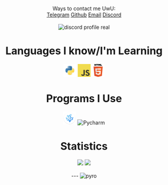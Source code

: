 <p align="center">
   Ways to contact me UwU:<br>
   <a href="https://t.me/Kabion">Telegram</a>
   <a href="https://github.com/Daybreak-keks">Github</a>
   <a href="mailto:exifeplaybox@protonmail.ch">Email</a>
   <a href="https://discords.com/bio/p/daybreak">Discord</a>
   <br><br>
   <img src="https://discord.c99.nl/widget/theme-3/483677790449827844.png" alt="discord profile real">
</p>

<h1 align="center">Languages I know/I'm Learning</h1>
<p align="center">
    <img src="https://raw.githubusercontent.com/github/explore/80688e429a7d4ef2fca1e82350fe8e3517d3494d/topics/python/python.png" height="35" alt="python">
    <img src="https://raw.githubusercontent.com/github/explore/80688e429a7d4ef2fca1e82350fe8e3517d3494d/topics/javascript/javascript.png" height="35" alt="js">
    <img src="https://raw.githubusercontent.com/github/explore/80688e429a7d4ef2fca1e82350fe8e3517d3494d/topics/html/html.png" height="35" alt="html">
</p>

<h1 align="center">Programs I Use</h1>
<p align="center">
    <img src="https://raw.githubusercontent.com/VSCodium/vscodium/master/src/resources/linux/code.png" height="35" alt="VSCodium">
    <img src="https://upload.wikimedia.org/wikipedia/commons/thumb/1/1d/PyCharm_Icon.svg/512px-PyCharm_Icon.svg.png" height="35" alt="Pycharm">
</p>
<h1 align="center">Statistics</h1>
<p align="center">
    <img src="https://github-readme-stats.vercel.app/api?username=Daybreak-keks&show_icons=true&theme=dracula&count_private=true&show_icons=true&include_all_commits=true" height="135">
    <img src="https://github-readme-stats.vercel.app/api/top-langs/?username=Daybreak-keks&layout=compact&theme=dracula" height="135">
    <br><br>
    ---
    <img src="https://raw.githubusercontent.com/Daybreak-keks/Daybreak-keks/main/1.gif" alt="pyro" height="100">
</p>




